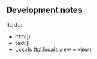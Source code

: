 Development notes
-----------------

To do:

 * html()
 * text()
 * Locals (tpl.locals.view = view)
